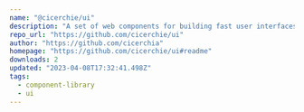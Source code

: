 ```yaml
---
name: "@cicerchie/ui"
description: "A set of web components for building fast user interfaces."
repo_url: "https://github.com/cicerchie/ui"
author: "https://github.com/cicerchia"
homepage: "https://github.com/cicerchie/ui#readme"
downloads: 2
updated: "2023-04-08T17:32:41.498Z"
tags: 
  - component-library
  - ui
---
```

